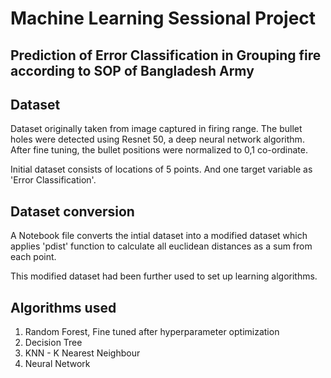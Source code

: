 # Machine Learning Sessional Project

## Prediction of Error Classification in Grouping fire according to SOP of Bangladesh Army

## Dataset 

Dataset originally taken from image captured in firing range. The bullet holes were detected using Resnet 50, a deep neural network algorithm. After fine tuning, the bullet positions were normalized to 0,1 co-ordinate.

Initial dataset consists of locations of 5 points. And one target variable as 'Error Classification'.

## Dataset conversion

A Notebook file converts the intial dataset into a modified dataset which applies 'pdist' function to calculate all euclidean distances as a sum from each point.

This modified dataset had been further used to set up learning algorithms.


## Algorithms used

1. Random Forest, Fine tuned after hyperparameter optimization
2. Decision Tree
3. KNN - K Nearest Neighbour
4. Neural Network




